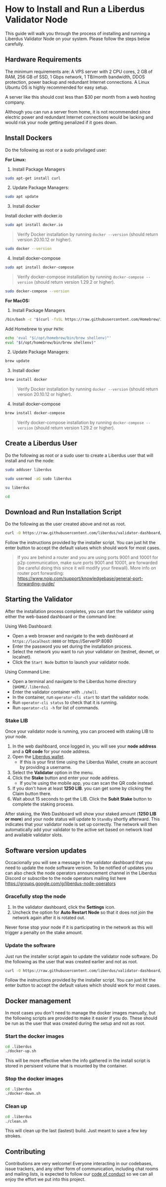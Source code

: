 # How to Install and Run a Liberdus Validator Node

This guide will walk you through the process of installing and running a Liberdus Validator Node on your system. Please follow the steps below carefully.

## Hardware Requirements

The minimum requirements are:
A VPS server with 2 CPU cores, 2 GB of RAM, 256 GB of SSD, 1 Gbps network, 1 TB/month bandwidth, DDOS protection, power backup and redundant Internet connections.
A Linux Ubuntu OS is highly recommended for easy setup.

A server like this should cost less than $30 per month from a web hosting company.

Although you can run a server from home, it is not recommended since electric power and redundant Internet connections would be lacking and would risk your node getting penalized if it goes down.

## Install Dockers

Do the following as root or a sudo privilaged user:

**For Linux:**

1. Install Package Managers

```bash
sudo apt-get install curl
```

2. Update Package Managers:

```bash
sudo apt update
```

3. Install docker

Install docker with docker.io

```bash
sudo apt install docker.io
```

> Verify Docker installation by running `docker --version` (should return version 20.10.12 or higher).

```bash
sudo docker --version
```

4. Install docker-compose

```bash
sudo apt install docker-compose
```

> Verify docker-compose installation by running `docker-compose --version` (should return version 1.29.2 or higher).

```bash
sudo docker-compose --version
```

**For MacOS:**

1. Install Package Managers

```bash
/bin/bash -c "$(curl -fsSL https://raw.githubusercontent.com/Homebrew/install/HEAD/install.sh)"
```

Add Homebrew to your `PATH`:

```bash
echo 'eval "$(/opt/homebrew/bin/brew shellenv)"'
eval "$(/opt/homebrew/bin/brew shellenv)"
```

2. Update Package Managers:

```bash
brew update
```

3. Install docker

```bash
brew install docker
```

> Verify Docker installation by running `docker --version` (should return version 20.10.12 or higher).

4. Install docker-compose

```bash
brew install docker-compose
```

> Verify docker-compose installation by running `docker-compose --version` (should return version 1.29.2 or higher).

## Create a Liberdus User

Do the following as root or a sudo user to create a Liberdus user that will install and run the node:

```bash
sudo adduser liberdus
```

```bash
sudo usermod -aG sudo liberdus
```

```bash
su liberdus
```

```bash
cd
```

## Download and Run Installation Script

Do the following as the user created above and not as root.

```bash
curl -O https://raw.githubusercontent.com/liberdus/validator-dashboard/main/installer.sh && chmod +x installer.sh && ./installer.sh
```

Follow the instructions provided by the installer script. You can just hit the enter button to accept the default values which should work for most cases.

> If you are behind a router and you are using ports 9001 and 10001 for p2p communication, make sure ports 9001 and 10001, are forwarded (be careful doing this since it will modify your firewall). More info on router port forwarding: <https://www.noip.com/support/knowledgebase/general-port-forwarding-guide/>

## Starting the Validator

After the installation process completes, you can start the validator using either the web-based dashboard or the command line:

Using Web Dashboard:

- Open a web browser and navigate to the web dashboard at `https://localhost:8080` or https://ServerIP:8080
- Enter the password you set during the installation process.
- Select the network you want to run your validator on (testnet, devnet, or localnet).
- Click the `Start Node` button to launch your validator node.

Using Command Line:

- Open a terminal and navigate to the Liberdus home directory (`$HOME/.liberdus`).
- Enter the validator container with `./shell`.
- In the container, run `operator-cli start` to start the validator node.
- Run `operator-cli status` to check that it is running.
- Run `operator-cli -h` for list of commands.

### Stake LIB

Once your validator node is running, you can proceed with staking LIB to your node.

1. In the web dashboard, once logged in, you will see your **node address** and a **QR code** for your node address.
2. Open the [Liberdus wallet](https://liberdus.com/download/).
   - If this is your first time using the Liberdus Wallet, create an account by providing a username.
3. Select the **Validator** option in the menu.
5. Click the **Stake** button and enter your node address.
   - If you’re using the mobile app, you can scan the QR code instead.
4. If you don't have at least **1250 LIB**. you can get some by clicking the Claim button there.
6. Wait about 15 seconds to get the LIB. Click the **Subit Stake** button to complete the staking process.

After staking, the Web Dashboard will show your staked amount (**1250 LIB or more**) and your node status will update to `Standby` shortly afterward. This indicates that your validator node is set up correctly. The network will then automatically add your validator to the active set based on network load and available validator slots.

## Software version updates

Occacionally you will see a message in the validator dashboard that you need to update the node software version. To be notified of updates you can also check the node operators announcement channel in the Liberdus Discord or subscribe to the node operators mailing list here https://groups.google.com/g/liberdus-node-operators

### Gracefully stop the node

1. In the validator dashboard, click the **Settings** icon.
2. Uncheck the option for **Auto Restart Node** so that it does not join the network again after it is rotated out.

Never forse stop your node if it is participating in the network as this will trigger a penalty on the stake amount.

### Update the software

Just run the installer script again to update the validator node software.
Do the following as the user that was created earlier and not as root.

```bash
curl -O https://raw.githubusercontent.com/liberdus/validator-dashboard/main/installer.sh && chmod +x installer.sh && ./installer.sh
```

Follow the instructions provided by the installer script. You can just hit the enter button to accept the default values which should work for most cases.

## Docker management

In most cases you don't need to manage the docker images manually, but the following scripts are provided to make it easier if you do. These should be run as the user that was created during the setup and not as root.

### Start the docker images

```bash
cd .liberdus
./docker-up.sh
```

This will be more effective when the info gathered in the install script is stored in persisent volume that is mounted by the container.

### Stop the docker images

```bash
cd .liberdus
./docker-down.sh
```

### Clean up

```bash
cd .liberdus
./clean.sh
```

This will clean up the last (lastest) build. Just meant to save a few key strokes.

## Contributing

Contributions are very welcome! Everyone interacting in our codebases, issue trackers, and any other form of communication, including chat rooms and mailing lists, is expected to follow our [code of conduct](./CODE_OF_CONDUCT.md) so we can all enjoy the effort we put into this project.
